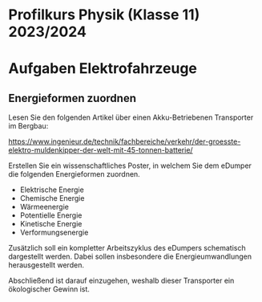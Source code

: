 Profilkurs Physik (Klasse 11) 2023/2024
======================

# Aufgaben Elektrofahrzeuge

## Energieformen zuordnen

Lesen Sie den folgenden Artikel über einen Akku-Betriebenen Transporter im Bergbau:

https://www.ingenieur.de/technik/fachbereiche/verkehr/der-groesste-elektro-muldenkipper-der-welt-mit-45-tonnen-batterie/

Erstellen Sie ein wissenschaftliches Poster, in welchem Sie dem eDumper die folgenden Energieformen zuordnen.

- Elektrische Energie
- Chemische Energie
- Wärmeenergie
- Potentielle Energie
- Kinetische Energie
- Verformungsenergie

Zusätzlich soll ein kompletter Arbeitszyklus des eDumpers schematisch dargestellt werden. Dabei sollen insbesondere die Energieumwandlungen herausgestellt werden.

Abschließend ist darauf einzugehen, weshalb dieser Transporter ein ökologischer Gewinn ist.


